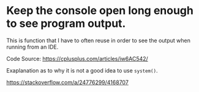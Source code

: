 # Keep the console open long enough to see program output.



This is function that I have to often reuse in order to see the output when running from an IDE.

Code Source: https://cplusplus.com/articles/iw6AC542/

Exaplanation as to why it is not a good idea to use `system()`.

https://stackoverflow.com/a/24776299/4168707


